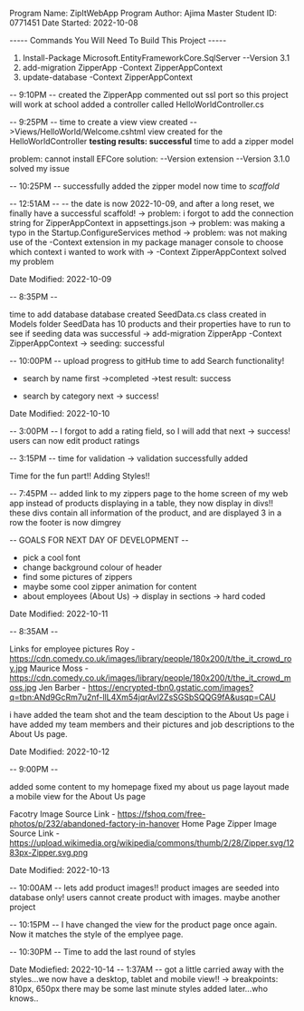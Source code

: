 ﻿Program Name: ZipItWebApp
Program Author: Ajima Master
Student ID: 0771451
Date Started: 2022-10-08


----- Commands You Will Need To Build This Project -----

1. Install-Package Microsoft.EntityFrameworkCore.SqlServer --Version 3.1
2. add-migration ZipperApp -Context ZipperAppContext
3. update-database -Context ZipperAppContext


-- 9:10PM --
created the ZipperApp
commented out ssl port so this project will work at school
added a controller called HelloWorldController.cs 

-- 9:25PM -- 
time to create a view
view created
   -->Views/HelloWorld/Welcome.cshtml
   view created for the HelloWorldController
    **testing results: successful**
time to add a zipper model

problem: cannot install EFCore
solution: --Version extension
         --Version 3.1.0 solved my issue

-- 10:25PM --
successfully added the zipper model
now time to *scaffold*


-- 12:51AM --
-- the date is now 2022-10-09, and after a long reset, we finally have a successful scaffold!
  -> problem: i forgot to add the connection string for ZipperAppContext in appsettings.json
  -> problem: was making a typo in the Startup.ConfigureServices method
  -> problem: was not making use of the -Context extension in my package manager console to choose which context i wanted to work with
            -> -Context ZipperAppContext    solved my problem

Date Modified: 2022-10-09

-- 8:35PM --

time to add database
database created 
SeedData.cs class created in Models folder
SeedData has 10 products and their properties
have to run to see if seeding data was successful
        -> add-migration ZipperApp -Context ZipperAppContext
        -> seeding: successful

-- 10:00PM --
upload progress to gitHub
time to add Search functionality!
- search by name first
   ->completed
     ->test result: success

- search by category next
    -> success!

Date Modified: 2022-10-10

-- 3:00PM --
I forgot to add a rating field, so I will add that next
    -> success! users can now edit product ratings

-- 3:15PM --
time for validation
    -> validation successfully added

Time for the fun part!! Adding Styles!!

-- 7:45PM --
added link to my zippers page to the home screen of my web app
instead of products displaying in a table, they now display in divs!!
these divs contain all information of the product, and are displayed 3 in a row
the footer is now dimgrey

-- GOALS FOR NEXT DAY OF DEVELOPMENT --
- pick a cool font
- change background colour of header
- find some pictures of zippers
- maybe some cool zipper animation for content
- about employees (About Us)
    -> display in sections
    -> hard coded 

Date Modified: 2022-10-11

-- 8:35AM --

Links for employee pictures 
Roy - https://cdn.comedy.co.uk/images/library/people/180x200/t/the_it_crowd_roy.jpg
Maurice Moss - https://cdn.comedy.co.uk/images/library/people/180x200/t/the_it_crowd_moss.jpg
Jen Barber - https://encrypted-tbn0.gstatic.com/images?q=tbn:ANd9GcRm7u2nf-llL4Xm54jqrAvl2ZsSGSbSQQG9fA&usqp=CAU

i have added the team shot and the team desciption to the About Us page
i have added my team members and their pictures and job descriptions to the About Us page.

Date Modified: 2022-10-12

-- 9:00PM --

added some content to my homepage
fixed my about us page layout 
made a mobile view for the About Us page

Facotry Image Source Link - https://fshoq.com/free-photos/p/232/abandoned-factory-in-hanover
Home Page Zipper Image Source Link - https://upload.wikimedia.org/wikipedia/commons/thumb/2/28/Zipper.svg/1283px-Zipper.svg.png

Date Modified: 2022-10-13

-- 10:00AM --
lets add product images!!
product images are seeded into database only! users cannot create product with images. maybe another project

-- 10:15PM -- 
I have changed the view for the product page once again. Now it matches the style of the emplyee page.

-- 10:30PM --
Time to add the last round of styles

Date Modiefied: 2022-10-14
-- 1:37AM --
got a little carried away with the styles...we now have a desktop, tablet and mobile view!!
         -> breakpoints: 810px, 650px
there may be some last minute styles added later...who knows.. 
